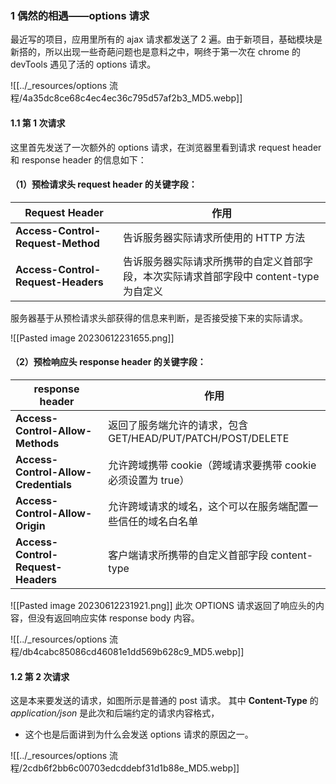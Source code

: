
### 1 偶然的相遇——options 请求

最近写的项目，应用里所有的 ajax 请求都发送了 2 遍。由于新项目，基础模块是新搭的，所以出现一些奇葩问题也是意料之中，啊终于第一次在 chrome 的 devTools 遇见了活的 options 请求。

![[../_resources/options 流程/4a35dc8ce68c4ec4ec36c795d57af2b3_MD5.webp]]

#### 1.1 第 1 次请求

这里首先发送了一次额外的 options 请求，在浏览器里看到请求 request header 和 response header 的信息如下：

#### （1）预检请求头 request header 的关键字段：

<table><thead><tr><th>Request Header</th><th>作用</th></tr></thead><tbody><tr><td><strong>Access-Control-Request-Method</strong></td><td>告诉服务器实际请求所使用的 HTTP 方法</td></tr><tr><td><strong>Access-Control-Request-Headers</strong></td><td>告诉服务器实际请求所携带的自定义首部字段，本次实际请求首部字段中 content-type 为自定义</td></tr></tbody></table>

服务器基于从预检请求头部获得的信息来判断，是否接受接下来的实际请求。

![[Pasted image 20230612231655.png]]

#### （2）预检响应头 response header 的关键字段：

<table><thead><tr><th>response header</th><th>作用</th></tr></thead><tbody><tr><td><strong>Access-Control-Allow-Methods</strong></td><td>返回了服务端允许的请求，包含 GET/HEAD/PUT/PATCH/POST/DELETE</td></tr><tr><td><strong>Access-Control-Allow-Credentials</strong></td><td>允许跨域携带 cookie（跨域请求要携带 cookie 必须设置为 true）</td></tr><tr><td><strong>Access-Control-Allow-Origin</strong></td><td>允许跨域请求的域名，这个可以在服务端配置一些信任的域名白名单</td></tr><tr><td><strong>Access-Control-Request-Headers</strong></td><td>客户端请求所携带的自定义首部字段 content-type</td></tr></tbody></table>

![[Pasted image 20230612231921.png]]
此次 OPTIONS 请求返回了响应头的内容，但没有返回响应实体 response body 内容。

![[../_resources/options 流程/db4cabc85086cd46081e1dd569b628c9_MD5.webp]]

#### 1.2 第 2 次请求

这是本来要发送的请求，如图所示是普通的 post 请求。
其中 **Content-Type** 的 _application/json_ 是此次和后端约定的请求内容格式，
- 这个也是后面讲到为什么会发送 options 请求的原因之一。

![[../_resources/options 流程/2cdb6f2bb6c00703edcddebf31d1b88e_MD5.webp]]